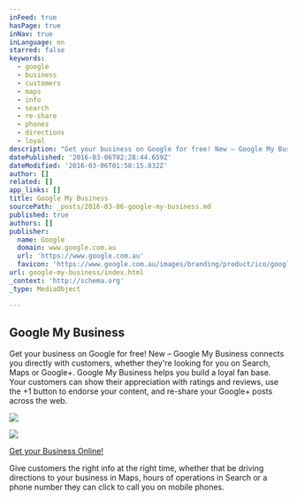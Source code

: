 ```yaml
---
inFeed: true
hasPage: true
inNav: true
inLanguage: en
starred: false
keywords:
  - google
  - business
  - customers
  - maps
  - info
  - search
  - re-share
  - phones
  - directions
  - loyal
description: "Get your business on Google for free! New – Google My Business connects you directly with customers, whether they're looking for you on Search, Maps or Google+. Google My Business helps you build a loyal fan base. Your customers can show their appreciation with ratings and reviews, use the +1 button to endorse your content, and re-share your Google+ posts across the web."
datePublished: '2016-03-06T02:28:44.659Z'
dateModified: '2016-03-06T01:58:15.832Z'
author: []
related: []
app_links: []
title: Google My Business
sourcePath: _posts/2016-03-06-google-my-business.md
published: true
authors: []
publisher:
  name: Google
  domain: www.google.com.au
  url: 'https://www.google.com.au'
  favicon: 'https://www.google.com.au/images/branding/product/ico/google_my_business_48dp.ico'
url: google-my-business/index.html
_context: 'http://schema.org'
_type: MediaObject

---
```

<article style=""><h1>Google My Business</h1><p>Get your business on Google for free! New – Google My Business connects you directly with customers, whether they're looking for you on Search, Maps or Google+. Google My Business helps you build a loyal fan base. Your customers can show their appreciation with ratings and reviews, use the +1 button to endorse your content, and re-share your Google+ posts across the web.</p><img src="https://s3-us-west-2.amazonaws.com/the-grid-img/p/7fa062a22579ced6511a69b38eb43739b373be95.png" /></article>

![](https://the-grid-user-content.s3-us-west-2.amazonaws.com/dcc79ebf-12b6-4a73-b46d-dc6cf395a79a.png)

[Get your Business Online! ][0]

Give customers the right info at the right time, whether that be driving directions to your business in Maps, hours of operations in Search or a phone number they can click to call you on mobile phones.

[0]: https://www.google.com.au/business